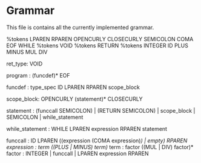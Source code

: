 # Grammar

This file is contains all the currently implemented grammar.

%tokens LPAREN RPAREN OPENCURLY CLOSECURLY SEMICOLON COMA EOF WHILE
%tokens VOID
%tokens RETURN
%tokens INTEGER ID PLUS MINUS MUL DIV


ret_type: VOID

program : (funcdef)* EOF

funcdef : type_spec ID LPAREN RPAREN scope_block

scope_block: OPENCURLY (statement)* CLOSECURLY

statement : (funccall SEMICOLON)
            | (RETURN SEMICOLON)
            | scope_block
            | SEMICOLON
            | while_statement

while_statement : WHILE LPAREN expression RPAREN statement




funccall : ID LPAREN ((expression (COMA expression)*) | empty) RPAREN
expression   : term ((PLUS | MINUS) term)*
term   : factor ((MUL | DIV) factor)*
factor : INTEGER | funccall | LPAREN expression RPAREN
